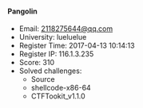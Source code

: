 #### Pangolin  

* Email: 2118275644@qq.com  
* University: lueluelue  
* Register Time: 2017-04-13 10:14:13  
* Register IP: 116.1.3.235  
* Score: 310  
* Solved challenges: 
  * Source  
  * shellcode-x86-64  
  * CTFTookit_v1.1.0  
